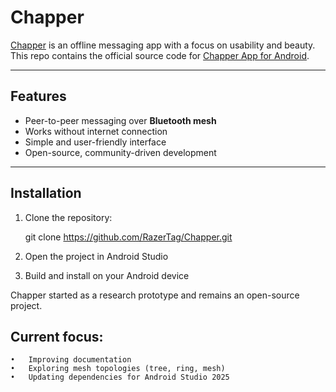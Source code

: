 # Chapper

[Chapper](https://chapper.org) is an offline messaging app with a focus on usability and beauty.  
This repo contains the official source code for [Chapper App for Android](https://play.google.com/store/apps/details?id=org.chapper.chapper).

---

##  Features
- Peer-to-peer messaging over **Bluetooth mesh**  
- Works without internet connection  
- Simple and user-friendly interface  
- Open-source, community-driven development  

---

## Installation
1. Clone the repository:

   git clone https://github.com/RazerTag/Chapper.git

 2.	Open the project in Android Studio
 3.	Build and install on your Android device

 Chapper started as a research prototype and remains an open-source project.

## Current focus:
	•	Improving documentation
	•	Exploring mesh topologies (tree, ring, mesh)
	•	Updating dependencies for Android Studio 2025